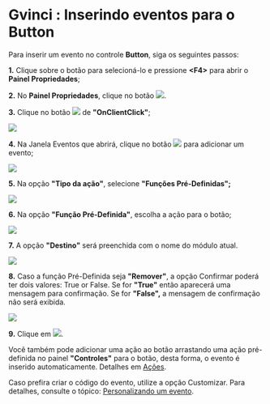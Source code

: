 # Gvinci : Inserindo eventos para o Button

Para inserir um evento no controle **Button**, siga os seguintes passos:

**1.** Clique sobre o botão para selecioná-lo e pressione **&lt;F4&gt;** para abrir o **Painel Propriedades**;

**2.** No **Painel Propriedades**, clique no botão ![](http://www.gvinci.com.br/manual/eventosbtgv5.png).

**3.** Clique no botão ![](http://www.gvinci.com.br/manual/extensor-botao.png) de **"OnClientClick"**;

![](http://www.gvinci.com.br/manual/butteventos.zoom80.png)

**4.** Na Janela Eventos que abrirá, clique no botão ![](http://www.gvinci.com.br/manual/adicion1gv5.png)  para adicionar um evento;

![](http://www.gvinci.com.br/manual/adicionaeventosgv5.zoom80.png)

**5.** Na opção **"Tipo da ação"**, selecione **"Funções Pré-Definidas";**

![](http://www.gvinci.com.br/manual/funcoespregv5.zoom80.png)

**6.** Na opção **"Função Pré-Definida"**, escolha a ação para o botão;

![](http://www.gvinci.com.br/manual/funcaopre2gv5.zoom80.png)

**7.** A opção **"Destino"** será preenchida com o nome do módulo atual.

![](http://www.gvinci.com.br/manual/destinoeventogv5.zoom80.png)

**8.** Caso a função Pré-Definida seja **"Remover"**, a opção Confirmar poderá ter dois valores: True or False. Se for **"True"** então aparecerá uma mensagem para confirmação. Se for **"False",** a mensagem de confirmação não será exibida.

![](http://www.gvinci.com.br/manual/removeracaogv5.zoom80.png)

**9.** Clique em ![](http://www.gvinci.com.br/manual/btok1gv5.png).

Você também pode adicionar uma ação ao botão arrastando uma ação pré-definida no painel **"Controles"** para o botão, desta forma, o evento é inserido automaticamente. Detalhes em [Ações](http://www.gvinci.com.br/manual/acoes3.htm).

Caso prefira criar o código do evento, utilize a opção Customizar. Para detalhes, consulte o tópico: [Personalizando um evento](http://www.gvinci.com.br/manual/personalizando_um_evento.htm).

